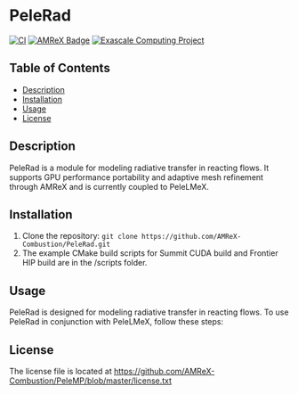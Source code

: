 # PeleRad

[![CI](https://github.com/AMReX-Combustion/PeleRad/workflows/actions/workflows/linux.yml/badge.svg)](https://github.com/AMReX-Combustion/PeleRad)
[![AMReX Badge](https://img.shields.io/static/v1?label=%22powered%20by%22&message=%22AMReX%22&color=%22blue%22)](https://amrex-codes.github.io/amrex/)
[![Exascale Computing Project](https://img.shields.io/badge/supported%20by-ECP-blue)](https://www.exascaleproject.org/research-project/combustion-pele/)

## Table of Contents
- [Description](#description)
- [Installation](#installation)
- [Usage](#usage)
- [License](#license)

## Description
PeleRad is a module for modeling radiative transfer in reacting flows. It supports GPU performance portability and adaptive mesh refinement through AMReX and is currently coupled to PeleLMeX.

## Installation
1. Clone the repository: `git clone https://github.com/AMReX-Combustion/PeleRad.git`
2. The example CMake build scripts for Summit CUDA build and Frontier HIP build are in the /scripts folder.

## Usage
PeleRad is designed for modeling radiative transfer in reacting flows. To use PeleRad in conjunction with PeleLMeX, follow these steps:

## License
The license file is located at
https://github.com/AMReX-Combustion/PeleMP/blob/master/license.txt


